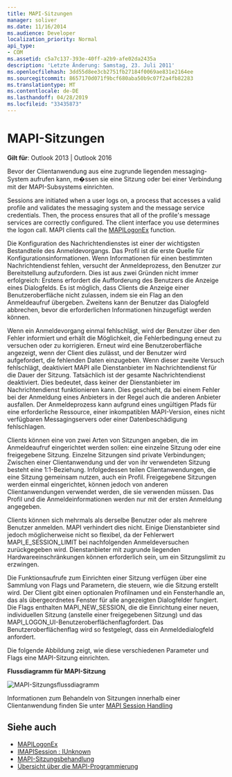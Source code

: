 ```yaml
---
title: MAPI-Sitzungen
manager: soliver
ms.date: 11/16/2014
ms.audience: Developer
localization_priority: Normal
api_type:
- COM
ms.assetid: c5a7c137-393e-40ff-a2b9-afe02da2435a
description: 'Letzte Änderung: Samstag, 23. Juli 2011'
ms.openlocfilehash: 3dd55d8ee3cb2751fb27184f0069ae831e2164ee
ms.sourcegitcommit: 8657170d071f9bcf680aba50b9c07f2a4fb82283
ms.translationtype: MT
ms.contentlocale: de-DE
ms.lasthandoff: 04/28/2019
ms.locfileid: "33435873"
---
```

# <a name="mapi-sessions"></a>MAPI-Sitzungen

**Gilt für**: Outlook 2013 | Outlook 2016 
  
Bevor der Clientanwendung aus eine zugrunde liegenden messaging-System aufrufen kann, m�ssen sie eine Sitzung oder bei einer Verbindung mit der MAPI-Subsystems einrichten.
  
Sessions are initiated when a user logs on, a process that accesses a valid profile and validates the messaging system and the message service credentials. Then, the process ensures that all of the profile's message services are correctly configured. The client interface you use determines the logon call. MAPI clients call the [MAPILogonEx](mapilogonex.md) function. 
  
Die Konfiguration des Nachrichtendienstes ist einer der wichtigsten Bestandteile des Anmeldevorgangs. Das Profil ist die erste Quelle für Konfigurationsinformationen. Wenn Informationen für einen bestimmten Nachrichtendienst fehlen, versucht der Anmeldeprozess, den Benutzer zur Bereitstellung aufzufordern. Dies ist aus zwei Gründen nicht immer erfolgreich: Erstens erfordert die Aufforderung des Benutzers die Anzeige eines Dialogfelds. Es ist möglich, dass Clients die Anzeige einer Benutzeroberfläche nicht zulassen, indem sie ein Flag an den Anmeldeaufruf übergeben. Zweitens kann der Benutzer das Dialogfeld abbrechen, bevor die erforderlichen Informationen hinzugefügt werden können.
  
Wenn ein Anmeldevorgang einmal fehlschlägt, wird der Benutzer über den Fehler informiert und erhält die Möglichkeit, die Fehlerbedingung erneut zu versuchen oder zu korrigieren. Erneut wird eine Benutzeroberfläche angezeigt, wenn der Client dies zulässt, und der Benutzer wird aufgefordert, die fehlenden Daten einzugeben. Wenn dieser zweite Versuch fehlschlägt, deaktiviert MAPI alle Dienstanbieter im Nachrichtendienst für die Dauer der Sitzung. Tatsächlich ist der gesamte Nachrichtendienst deaktiviert. Dies bedeutet, dass keiner der Dienstanbieter im Nachrichtendienst funktionieren kann. Dies geschieht, da bei einem Fehler bei der Anmeldung eines Anbieters in der Regel auch die anderen Anbieter ausfallen. Der Anmeldeprozess kann aufgrund eines ungültigen Pfads für eine erforderliche Ressource, einer inkompatiblen MAPI-Version, eines nicht verfügbaren Messagingservers oder einer Datenbeschädigung fehlschlagen. 
  
Clients können eine von zwei Arten von Sitzungen angeben, die im Anmeldeaufruf eingerichtet werden sollen: eine einzelne Sitzung oder eine freigegebene Sitzung. Einzelne Sitzungen sind private Verbindungen; Zwischen einer Clientanwendung und der von ihr verwendeten Sitzung besteht eine 1:1-Beziehung. Infolgedessen teilen Clientanwendungen, die eine Sitzung gemeinsam nutzen, auch ein Profil. Freigegebene Sitzungen werden einmal eingerichtet, können jedoch von anderen Clientanwendungen verwendet werden, die sie verwenden müssen. Das Profil und die Anmeldeinformationen werden nur mit der ersten Anmeldung angegeben. 
  
Clients können sich mehrmals als derselbe Benutzer oder als mehrere Benutzer anmelden. MAPI verhindert dies nicht. Einige Dienstanbieter sind jedoch möglicherweise nicht so flexibel, da der Fehlerwert MAPI_E_SESSION_LIMIT bei nachfolgenden Anmeldeversuchen zurückgegeben wird. Dienstanbieter mit zugrunde liegenden Hardwareeinschränkungen können erforderlich sein, um ein Sitzungslimit zu erzwingen.
  
Die Funktionsaufrufe zum Einrichten einer Sitzung verfügen über eine Sammlung von Flags und Parametern, die steuern, wie die Sitzung erstellt wird. Der Client gibt einen optionalen Profilnamen und ein Fensterhandle an, das als übergeordnetes Fenster für alle angezeigten Dialogfelder fungiert. Die Flags enthalten MAPI_NEW_SESSION, die die Einrichtung einer neuen, individuellen Sitzung (anstelle einer freigegebenen Sitzung) und das MAPI_LOGON_UI-Benutzeroberflächenflagfordert. Das Benutzeroberflächenflag wird so festgelegt, dass ein Anmeldedialogfeld anfordert.
  
Die folgende Abbildung zeigt, wie diese verschiedenen Parameter und Flags eine MAPI-Sitzung einrichten.
  
**Flussdiagramm für MAPI-Sitzung**
  
![MAPI-Sitzungsflussdiagramm](media/amapi_47.gif "MAPI-Sitzungsflussdiagramm")
  
Informationen zum Behandeln von Sitzungen innerhalb einer Clientanwendung finden Sie unter [MAPI Session Handling](mapi-session-handling.md)
  
## <a name="see-also"></a>Siehe auch

- [MAPILogonEx](mapilogonex.md)  
- [IMAPISession : IUnknown](imapisessioniunknown.md)
- [MAPI-Sitzungsbehandlung](mapi-session-handling.md)  
- [Übersicht über die MAPI-Programmierung](mapi-programming-overview.md)

